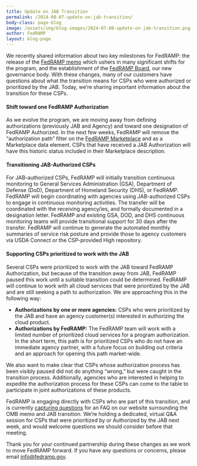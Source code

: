 ```yaml
---
title: Update on JAB Transition
permalink: /2024-08-07-update-on-jab-transition/
body-class: page-blog
image: /assets/img/blog-images/2024-07-08-update-on-jab-transition.png
author: FedRAMP
layout: blog-page
---
```

We recently shared information about two key milestones for FedRAMP: the release of the <a href="https://www.fedramp.gov/2024-07-26-the-next-phase-of-fedramp/" target="_blank" rel="noopener noreferrer">FedRAMP memo</a> which ushers in many significant shifts for the program, and the establishment of the <a href="https://www.fedramp.gov/2024-06-04-fedramp-governance/" target="_blank" rel="noopener noreferrer">FedRAMP Board</a>, our new governance body. With these changes, many of our customers have questions about what the transition means for CSPs who were authorized or prioritized by the JAB. Today, we’re sharing important information about the transition for these CSPs.

<h4>Shift toward one FedRAMP Authorization</h4>
As we evolve the program, we are moving away from defining authorizations (previously JAB and Agency) and toward one designation of FedRAMP Authorized. In the next few weeks, FedRAMP will remove the “authorization path” filter on the <a href="https://marketplace.fedramp.gov/" target="_blank" rel="noopener noreferrer">FedRAMP Marketplace</a> and as a Marketplace data element. CSPs that have received a JAB Authorization will have this historic status included in their Marketplace description.

<h4>Transitioning JAB-Authorized CSPs</h4>
For JAB-authorized CSPs, FedRAMP will initially transition continuous monitoring to General Services Administration (GSA), Department of Defense (DoD), Department of Homeland Security (DHS), or FedRAMP. FedRAMP will begin coordinating with agencies using JAB-authorized CSPs to engage in continuous monitoring activities. The transfer will be coordinated with the receiving agency/ies, and formally documented in a designation letter. FedRAMP and existing GSA, DOD, and DHS continuous monitoring teams will provide transitional support for 30 days after the transfer. FedRAMP will continue to generate the automated monthly summaries of service risk posture and provide those to agency customers via USDA Connect or the CSP-provided High repository.

<h4>Supporting CSPs prioritized to work with the JAB</h4>
Several CSPs were prioritized to work with the JAB toward FedRAMP Authorization, but because of the transition away from JAB, FedRAMP paused this work until a suitable transition could be determined. FedRAMP will continue to work with all cloud services that were prioritized by the JAB and are still seeking a path to authorization. We are approaching this in the following way:

- <b>Authorizations by one or more agencies:</b> CSPs who were prioritized by the JAB and have an agency customer(s) interested in authorizing the cloud product.
- <b>Authorizations by FedRAMP:</b> The FedRAMP team will work with a limited number of prioritized cloud services for a program authorization. In the short term, this path is for prioritized CSPs who do not have an immediate agency partner, with a future focus on building out criteria and an approach for opening this path market-wide.

We also want to make clear that CSPs whose authorization process has been visibly paused did not do anything “wrong,” but were caught in the transition process. Additionally, agencies who are interested in helping to expedite the authorization process for these CSPs can come to the table to participate in joint authorizations of these products.

FedRAMP is engaging directly with CSPs who are part of this transition, and is currently  <a href="https://app.smartsheetgov.com/b/form/569dc738987649adb42e1ae2c4cc70e1" target="_blank" rel="noopener noreferrer">capturing questions</a> for an FAQ on our website surrounding the OMB memo and JAB transition. We’re holding a dedicated, virtual Q&A session for CSPs that were prioritized by or Authorized by the JAB next week, and would welcome questions we should consider before that meeting.

Thank you for your continued partnership during these changes as we work to move FedRAMP forward. If you have any questions or concerns, please email <a href="mailto:info@fedramp.gov">info@fedramp.gov</a>.
